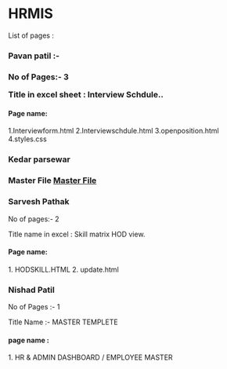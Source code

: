 # HRMIS

List of pages : 



<h3>Pavan patil :- <h3>
No of Pages:- 3   
  
Title in excel sheet :  Interview Schdule..

<h4>Page name:</h4>
1.Interviewform.html
2.Interviewschdule.html
3.openposition.html
4.styles.css


<h3>Kedar parsewar<h3> 
Master File
<a href="https://github.com/curiosaurus/HRMIS/blob/master/masterfile.html">Master File</a>
  
  
    
<h3>Sarvesh Pathak</h3>
No of pages:- 2

Title name in excel : Skill matrix HOD view.

<h4>Page name:</h4>
1. HODSKILL.HTML
2. update.html
 


<h3>Nishad Patil</h3>
No of Pages :- 1

Title Name :-  MASTER TEMPLETE 

<h4>page name :</h4>
1. HR & ADMIN DASHBOARD / EMPLOYEE MASTER

